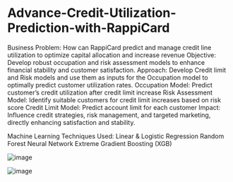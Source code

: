 # Advance-Credit-Utilization-Prediction-with-RappiCard



Business Problem: How can RappiCard predict and manage credit line utilization to optimize capital allocation and increase revenue
Objective: Develop robust occupation and risk assessment models to enhance financial stability and customer satisfaction.
Approach: Develop Credit limit and Risk models and use them as inputs for the Occupation model to optimally predict customer utilization rates.
Occupation Model: Predict customer’s credit utilization after credit limit increase
Risk Assessment Model: Identify suitable customers for credit limit increases based on risk score
Credit Limit Model: Predict account limit for each customer
Impact: Influence credit strategies, risk management, and targeted marketing, directly enhancing satisfaction and stability.

Machine Learning Techniques Used:
Linear & Logistic Regression 
Random Forest
Neural Network
Extreme Gradient Boosting (XGB)



![image](https://github.com/user-attachments/assets/0d962503-2284-4abd-b707-c68688466079)










![image](https://github.com/user-attachments/assets/4d42b225-e78a-4d80-a6ef-a5a4edf87d60)
